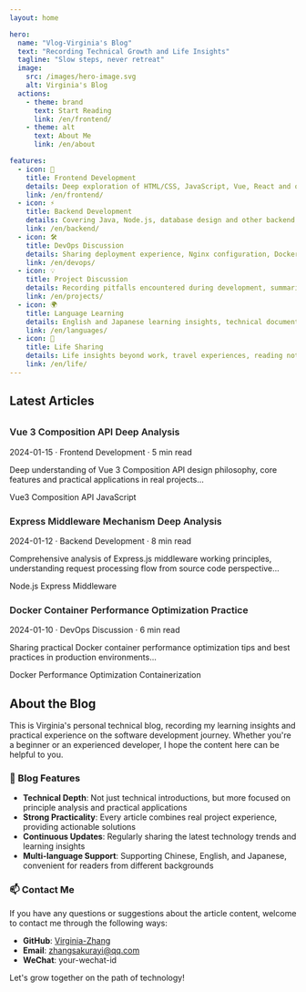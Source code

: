 ```yaml
---
layout: home

hero:
  name: "Vlog-Virginia's Blog"
  text: "Recording Technical Growth and Life Insights"
  tagline: "Slow steps, never retreat"
  image:
    src: /images/hero-image.svg
    alt: Virginia's Blog
  actions:
    - theme: brand
      text: Start Reading
      link: /en/frontend/
    - theme: alt
      text: About Me
      link: /en/about

features:
  - icon: 🚀
    title: Frontend Development
    details: Deep exploration of HTML/CSS, JavaScript, Vue, React and other frontend technologies, sharing best practices and performance optimization techniques
    link: /en/frontend/
  - icon: ⚡
    title: Backend Development
    details: Covering Java, Node.js, database design and other backend technologies, building high-performance, scalable server-side applications
    link: /en/backend/
  - icon: 🛠️
    title: DevOps Discussion
    details: Sharing deployment experience, Nginx configuration, Docker containerization, Linux system management and other DevOps practices
    link: /en/devops/
  - icon: 💡
    title: Project Discussion
    details: Recording pitfalls encountered during development, summarizing excellent development practices and solutions
    link: /en/projects/
  - icon: 🌍
    title: Language Learning
    details: English and Japanese learning insights, technical documentation reading skills, internationalization development experience sharing
    link: /en/languages/
  - icon: 🌱
    title: Life Sharing
    details: Life insights beyond work, travel experiences, reading notes, and thoughts on beautiful life
    link: /en/life/
---
```


## Latest Articles

<div class="recent-posts">
  <div class="blog-card fade-in-up">
    <h3><a href="/en/frontend/vue/vue3-composition-api">Vue 3 Composition API Deep Analysis</a></h3>
    <div class="meta">
      <span>2024-01-15</span> · <span>Frontend Development</span> · <span>5 min read</span>
    </div>
    <p class="excerpt">Deep understanding of Vue 3 Composition API design philosophy, core features and practical applications in real projects...</p>
    <div class="tags">
      <span class="tag">Vue3</span>
      <span class="tag">Composition API</span>
      <span class="tag">JavaScript</span>
    </div>
  </div>

  <div class="blog-card fade-in-up">
    <h3><a href="/en/backend/nodejs/express-middleware">Express Middleware Mechanism Deep Analysis</a></h3>
    <div class="meta">
      <span>2024-01-12</span> · <span>Backend Development</span> · <span>8 min read</span>
    </div>
    <p class="excerpt">Comprehensive analysis of Express.js middleware working principles, understanding request processing flow from source code perspective...</p>
    <div class="tags">
      <span class="tag">Node.js</span>
      <span class="tag">Express</span>
      <span class="tag">Middleware</span>
    </div>
  </div>

  <div class="blog-card fade-in-up">
    <h3><a href="/en/devops/docker/container-optimization">Docker Container Performance Optimization Practice</a></h3>
    <div class="meta">
      <span>2024-01-10</span> · <span>DevOps Discussion</span> · <span>6 min read</span>
    </div>
    <p class="excerpt">Sharing practical Docker container performance optimization tips and best practices in production environments...</p>
    <div class="tags">
      <span class="tag">Docker</span>
      <span class="tag">Performance Optimization</span>
      <span class="tag">Containerization</span>
    </div>
  </div>
</div>

## About the Blog

This is Virginia's personal technical blog, recording my learning insights and practical experience on the software development journey. Whether you're a beginner or an experienced developer, I hope the content here can be helpful to you.

### 🎯 Blog Features

- **Technical Depth**: Not just technical introductions, but more focused on principle analysis and practical applications
- **Strong Practicality**: Every article combines real project experience, providing actionable solutions
- **Continuous Updates**: Regularly sharing the latest technology trends and learning insights
- **Multi-language Support**: Supporting Chinese, English, and Japanese, convenient for readers from different backgrounds

### 📫 Contact Me

If you have any questions or suggestions about the article content, welcome to contact me through the following ways:

- **GitHub**: [Virginia-Zhang](https://github.com/Virginia-Zhang)
- **Email**: zhangsakurayi@qq.com
- **WeChat**: your-wechat-id

Let's grow together on the path of technology!

<style>
.recent-posts {
  margin-top: 2rem;
}

.recent-posts .blog-card {
  margin-bottom: 1.5rem;
}

.recent-posts .blog-card:nth-child(2) {
  animation-delay: 0.1s;
}

.recent-posts .blog-card:nth-child(3) {
  animation-delay: 0.2s;
}

.recent-posts a {
  text-decoration: none;
  color: var(--vp-c-text-1);
  font-weight: 600;
}

.recent-posts a:hover {
  color: var(--vp-c-brand-1);
}
</style>
